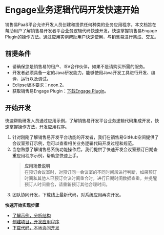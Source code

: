 # Engage业务逻辑代码开发快速开始

销售易PaaS平台允许开发人员创建和提供任何种类的业务应用程序。本文档旨在帮助用户了解销售易开发者平台业务逻辑代码快速开发，快速掌握销售易Engage Plugin的操作方法。通过应用实例帮助用户快速使用，与销售易进行集成、交互。

## 前提条件

* 请确保您是销售易的租户、ISV合作伙伴，如果不是请购买所需的服务。
* 开发者必须具备一定的Java研发能力，能够使用Java开发工具进行开发、编译、运行以及调试。
* Eclipse版本要求：neon.2。
* 获取销售易Engage Plugin：[下载Engage Plugin](https://github.com/XsyDeveloper/EngagePlugin)。

## 开始开发

快速帮助研发人员通过应用示例，了解销售易开发平台业务逻辑代码集成开发，快速掌握操作方法，开发应用程序。

1. 针对刚刚了解销售易开发平台功能的开发者，我们在销售易GitHub空间提供了会议室预订示例，您可以查看相关业务逻辑代码开发过程和规范。
2. 当您熟悉了解销售易系统功能操作后，我们提供了快速开发会议室预订日期查重应用程序示例，帮助您快速上手。
   > **应用场景说明**  
   > 在预订会议室时，对预订同一会议室的不同时间段进行判断，如果预订时间和其他人已预订会议时间重合时，进行日期时间数据查重，并提醒预订人时间重合，请重新预订其他合理时间。
3. 团队协同开发，下载线上最新代码，对系统应用再次开发。

**快速开始实现步骤**

* [了解示例，分析结构](/cloneGitHub.md)
* [创建项目，开发应用程序](/newProject.md)
* [下载代码，本地协同开发](/pullServer.md)



